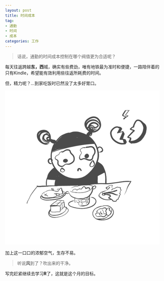 ```yaml
---
layout: post
title: 时间成本
tag:
- 通勤
- 时间
- 成本
categories: 工作
---
```


> 话说，通勤的时间成本控制在哪个阀值更为合适呢？

每天往返跨越**东，西**城，确实有些费劲，唯有地铁最为准时和便捷，一路陪伴着的只有Kindle，希望能有效利用些往返所耗费的时间。

但，精力呢？…到家吃饭时已然没了太多好胃口。

![Jingli](/img/ren.gif)

加上这一口口的浓郁空气，生存不易。

> 听说**风**到了？吹出来的干净。

写完赶紧继续去学习**R**了，这就是这个月的目标。
